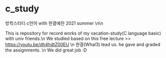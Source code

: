# c_study
방학스터디 c언어 with 한결예찬
2021 summer \n\n

This is repository for record works of my vacation-study(C language basic) with univ friends.\n
We studied based on this free lecture >> https://youtu.be/dh4hdtZ00EU \n
한결(Whal3) lead us. he gave and graded the assignments. \n
We did great job :D
